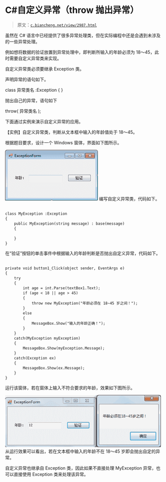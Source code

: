 # C#自定义异常（throw 抛出异常）

> 原文：[`c.biancheng.net/view/2987.html`](http://c.biancheng.net/view/2987.html)

虽然在 C# 语言中已经提供了很多异常处理类，但在实际编程中还是会遇到未涉及的一些异常处理。

例如想将数据的验证放置到异常处理中，即判断所输入的年龄必须为 18〜45，此时需要自定义异常类来实现。

自定义异常类必须要继承 Exception 类。

声明异常的语句如下。

class 异常类名 :Exception
{
}

抛出自己的异常，语句如下

throw( 异常类名 );

下面通过实例来演示自定义异常的应用。

【实例】自定义异常类，判断从文本框中输入的年龄值处于 18〜45。

根据题目要求，设计一个 Windows 窗体，界面如下图所示。

![验证年龄的窗体设计](img/e9d0f9923fc9f05d50c61c0fc0de1b6c.png)
编写自定义异常类，代码如下。

```

class MyException :Exception
{
    public MyException(string message) : base(message)
    {

    }
}
```

在“验证”按钮的单击事件中根据输入的年龄判断是否抛出自定义异常，代码如下。

```

private void button1_Click(object sender, EventArgs e)
{
    try
    {
        int age = int.Parse(textBox1.Text);
        if (age < 18 || age > 45)
        {
            throw new MyException("年龄必须在 18~45 岁之间！");
        }
        else
        {
            MessageBox.Show("输入的年龄正确！");
        }
    }
    catch(MyException myException)
    {
        MessageBox.Show(myException.Message);
    }
    catch(Exception ex)
    {
        MessageBox.Show(ex.Message);
    }
}
```

运行该窗体，若在窗体上输入不符合要求的年龄，效果如下图所示。

![使用自定义异常](img/47d8ecfba0e3e8e472e9a42cd9ae982f.png)
从运行效果可以看出，若在文本框中输入的年龄不在 18〜45 岁即会抛出自定的异常。

自定义异常也继承自 Exception 类，因此如果不直接处理 MyException 异常，也可以直接使用 Exception 类来处理该异常。